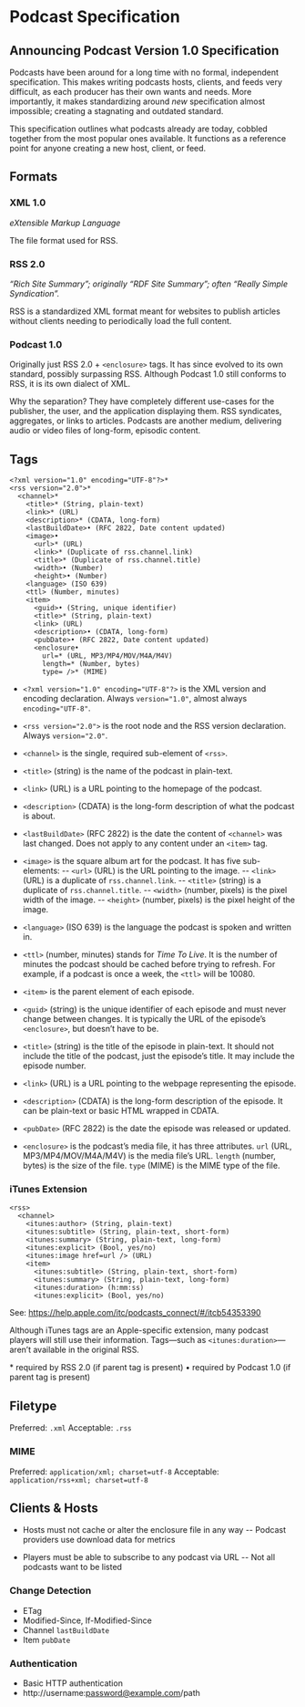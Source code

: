 # Podcast Specification

## Announcing Podcast Version 1.0 Specification

Podcasts have been around for a long time with no formal, independent specification. This makes writing podcasts hosts, clients, and feeds very difficult, as each producer has their own wants and needs. More importantly, it makes standardizing around _new_ specification almost impossible; creating a stagnating and outdated standard.

This specification outlines what podcasts already are today, cobbled together from the most popular ones available. It functions as a reference point for anyone creating a new host, client, or feed.

## Formats

### XML 1.0

_eXtensible Markup Language_

The file format used for RSS.

### RSS 2.0

_“Rich Site Summary”; originally “RDF Site Summary”; often “Really Simple Syndication”._

RSS is a standardized XML format meant for websites to publish articles without clients needing to periodically load the full content.

### Podcast 1.0

Originally just RSS 2.0 + `<enclosure>` tags. It has since evolved to its own standard, possibly surpassing RSS. Although Podcast 1.0 still conforms to RSS, it is its own dialect of XML.

Why the separation? They have completely different use-cases for the publisher, the user, and the application displaying them. RSS syndicates, aggregates, or links to articles. Podcasts are another medium, delivering audio or video files of long-form, episodic content.

## Tags

```
<?xml version="1.0" encoding="UTF-8"?>*
<rss version="2.0">*
  <channel>*
    <title>* (String, plain-text)
    <link>* (URL)
    <description>* (CDATA, long-form)
    <lastBuildDate>• (RFC 2822, Date content updated)
    <image>•
      <url>* (URL)
      <link>* (Duplicate of rss.channel.link)
      <title>* (Duplicate of rss.channel.title)
      <width>• (Number)
      <height>• (Number)
    <language> (ISO 639)
    <ttl> (Number, minutes)
    <item>
      <guid>• (String, unique identifier)
      <title>* (String, plain-text)
      <link> (URL)
      <description>• (CDATA, long-form)
      <pubDate>• (RFC 2822, Date content updated)
      <enclosure•
        url=* (URL, MP3/MP4/MOV/M4A/M4V)
        length=* (Number, bytes)
        type= />* (MIME)
```

- `<?xml version="1.0" encoding="UTF-8"?>` is the XML version and encoding declaration. Always `version="1.0"`, almost always `encoding="UTF-8"`.

- `<rss version="2.0">` is the root node and the RSS version declaration. Always `version="2.0"`.

- `<channel>` is the single, required sub-element of `<rss>`.

- `<title>` (string) is the name of the podcast in plain-text.

- `<link>` (URL) is a URL pointing to the homepage of the podcast.

- `<description>` (CDATA) is the long-form description of what the podcast is about.

- `<lastBuildDate>` (RFC 2822) is the date the content of `<channel>` was last changed. Does not apply to any content under an `<item>` tag.

- `<image>` is the square album art for the podcast. It has five sub-elements:
-- `<url>` (URL) is the URL pointing to the image.
-- `<link>` (URL) is a duplicate of `rss.channel.link`.
-- `<title>` (string) is a duplicate of `rss.channel.title`.
-- `<width>` (number, pixels) is the pixel width of the image.
-- `<height>` (number, pixels) is the pixel height of the image.

- `<language>` (ISO 639) is the language the podcast is spoken and written in.

- `<ttl>` (number, minutes) stands for _Time To Live_. It is the number of minutes the podcast should be cached before trying to refresh. For example, if a podcast is once a week, the `<ttl>` will be 10080.

- `<item>` is the parent element of each episode.

- `<guid>` (string) is the unique identifier of each episode and must never change between changes. It is typically the URL of the episode’s `<enclosure>`, but doesn’t have to be.

- `<title>` (string) is the title of the episode in plain-text. It should not include the title of the podcast, just the episode’s title. It may include the episode number.

- `<link>` (URL) is a URL pointing to the webpage representing the episode.

- `<description>` (CDATA) is the long-form description of the episode. It can be plain-text or basic HTML wrapped in CDATA.

- `<pubDate>` (RFC 2822) is the date the episode was released or updated.

- `<enclosure>` is the podcast’s media file, it has three attributes. `url` (URL, MP3/MP4/MOV/M4A/M4V) is the media file’s URL. `length` (number, bytes) is the size of the file. `type` (MIME) is the MIME type of the file.

### iTunes Extension

```
<rss>
  <channel>
    <itunes:author> (String, plain-text)
    <itunes:subtitle> (String, plain-text, short-form)
    <itunes:summary> (String, plain-text, long-form)
    <itunes:explicit> (Bool, yes/no)
    <itunes:image href=url /> (URL)
    <item>
      <itunes:subtitle> (String, plain-text, short-form)
      <itunes:summary> (String, plain-text, long-form)
      <itunes:duration> (h:mm:ss)
      <itunes:explicit> (Bool, yes/no)
```

See: https://help.apple.com/itc/podcasts_connect/#/itcb54353390

Although iTunes tags are an Apple-specific extension, many podcast players will still use their information. Tags—such as `<itunes:duration>`—aren’t available in the original RSS.

\* required by RSS 2.0 (if parent tag is present)
• required by Podcast 1.0 (if parent tag is present)

## Filetype

Preferred: `.xml`
Acceptable: `.rss`

### MIME

Preferred: `application/xml; charset=utf-8`
Acceptable: `application/rss+xml; charset=utf-8`

## Clients & Hosts

- Hosts must not cache or alter the enclosure file in any way
-- Podcast providers use download data for metrics

- Players must be able to subscribe to any podcast via URL
-- Not all podcasts want to be listed

### Change Detection

- ETag
- Modified-Since, If-Modified-Since
- Channel `lastBuildDate`
- Item `pubDate`

### Authentication

- Basic HTTP authentication
- http://username:password@example.com/path